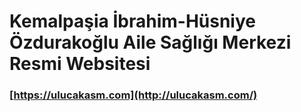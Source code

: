 # Kemalpaşia İbrahim-Hüsniye Özdurakoğlu Aile Sağlığı Merkezi Resmi Websitesi



### [https://ulucakasm.com](http://ulucakasm.com/)
